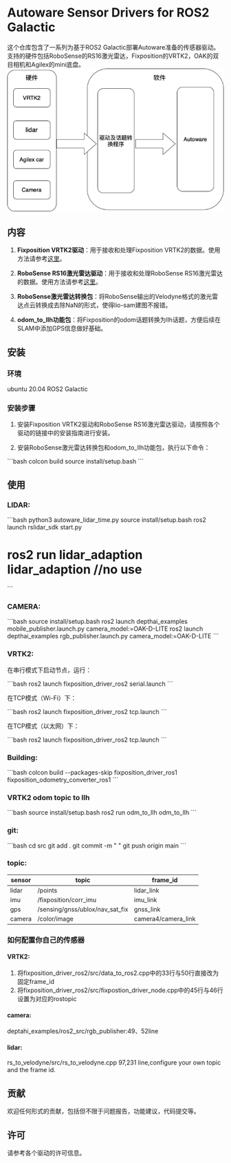 # Autoware Sensor Drivers for ROS2 Galactic

这个仓库包含了一系列为基于ROS2 Galactic部署Autoware准备的传感器驱动。支持的硬件包括RoboSense的RS16激光雷达，Fixposition的VRTK2，OAK的双目相机和Agilex的mini底盘。
![Example Image](image/未命名绘图.drawio-2.png)

## 内容

1. **Fixposition VRTK2驱动**：用于接收和处理Fixposition VRTK2的数据。使用方法请参考[这里](https://github.com/fixposition/fixposition_driver)。

2. **RoboSense RS16激光雷达驱动**：用于接收和处理RoboSense RS16激光雷达的数据。使用方法请参考[这里](https://github.com/RoboSense-LiDAR/rslidar_sdk)。

3. **RoboSense激光雷达转换包**：将RoboSense输出的Velodyne格式的激光雷达点云转换成去除NaN的形式，使得lio-sam建图不报错。

4. **odom_to_llh功能包**：将Fixposition的odom话题转换为llh话题，方便后续在SLAM中添加GPS信息做好基础。

## 安装

### 环境

ubuntu 20.04
ROS2 Galactic

### 安装步骤

1. 安装Fixposition VRTK2驱动和RoboSense RS16激光雷达驱动，请按照各个驱动的链接中的安装指南进行安装。

2. 安装RoboSense激光雷达转换包和odom_to_llh功能包，执行以下命令：

\`\`\`bash
colcon build
source install/setup.bash
\`\`\`

## 使用

### LIDAR:

\`\`\`bash
python3 autoware_lidar_time.py
source install/setup.bash
ros2 launch rslidar_sdk start.py
# ros2 run lidar_adaption lidar_adaption //no use
\`\`\`

### CAMERA:

\`\`\`bash
source install/setup.bash
ros2 launch depthai_examples mobile_publisher.launch.py camera_model:=OAK-D-LITE
ros2 launch depthai_examples rgb_publisher.launch.py camera_model:=OAK-D-LITE
\`\`\`

### VRTK2:

在串行模式下启动节点，运行：

\`\`\`bash
ros2 launch fixposition_driver_ros2 serial.launch
\`\`\`

在TCP模式（Wi-Fi）下：

\`\`\`bash
ros2 launch fixposition_driver_ros2 tcp.launch
\`\`\`

在TCP模式（以太网）下：

\`\`\`bash
ros2 launch fixposition_driver_ros2 tcp.launch
\`\`\`

### Building:

\`\`\`bash
colcon build --packages-skip fixposition_driver_ros1 fixposition_odometry_converter_ros1
\`\`\`

### VRTK2 odom topic to llh

\`\`\`bash
source install/setup.bash 
ros2 run odm_to_llh odm_to_llh 
\`\`\`

### git:

\`\`\`bash
cd src 
git add .
git commit -m " "
git push origin main
\`\`\`

### topic:

| sensor | topic | frame_id |
| --- | --- | --- |
| lidar | /points | lidar_link |
| imu | /fixposition/corr_imu | imu_link |
| gps | /sensing/gnss/ublox/nav_sat_fix | gnss_link |
| camera | /color/image | camera4/camera_link |

### 如何配置你自己的传感器

#### VRTK2:

1. 将fixposition_driver_ros2/src/data_to_ros2.cpp中的33行与50行直接改为固定frame_id
2. 将fixposition_driver_ros2/src/fixpostion_driver_node.cpp中的45行与46行设置为对应的rostopic

#### camera:

deptahi_examples/ros2_src/rgb_publisher:49、52line

#### lidar:

rs_to_velodyne/src/rs_to_velodyne.cpp 97,231 line,configure your own topic and the frame id.

## 贡献

欢迎任何形式的贡献，包括但不限于问题报告，功能建议，代码提交等。

## 许可

请参考各个驱动的许可信息。
